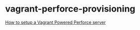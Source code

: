 # vagrant-perforce-provisioning
[How to setup a Vagrant Powered Perforce server](http://bilal.eltayara.net/blog/2015/05/20/vagrant-powered-perforce/")
